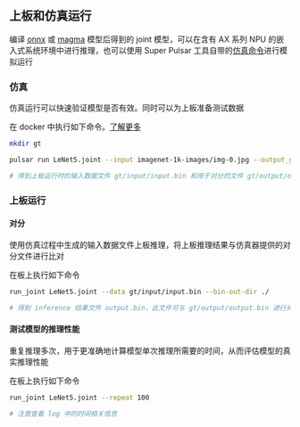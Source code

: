 ## 上板和仿真运行
编译 [onnx](/super_pulsar/quick_start_build_onnx.md) 或 [magma](/super_pulsar/quick_start_build_magma.md) 模型后得到的 joint 模型，可以在含有 AX 系列 NPU 的嵌入式系统环境中进行推理，也可以使用 Super Pulsar 工具自带的[仿真命令](/super_pulsar/pulsar_run.md)进行模拟运行

### 仿真
仿真运行可以快速验证模型是否有效。同时可以为上板准备测试数据

在 docker 中执行如下命令。[了解更多](/super_pulsar/pulsar_run.md)

```bash
mkdir gt

pulsar run LeNet5.joint --input imagenet-1k-images/img-0.jpg --output_gt gt

# 得到上板运行时的输入数据文件 gt/input/input.bin 和用于对分的文件 gt/output/output.bin
```

### 上板运行
#### 对分
使用仿真过程中生成的输入数据文件上板推理，将上板推理结果与仿真器提供的对分文件进行比对

在板上执行如下命令
```bash
run_joint LeNet5.joint --data gt/input/input.bin --bin-out-dir ./

# 得到 inference 结果文件 output.bin，此文件可与 gt/output/output.bin 进行对分
```

#### 测试模型的推理性能
重复推理多次，用于更准确地计算模型单次推理所需要的时间，从而评估模型的真实推理性能

在板上执行如下命令
```bash
run_joint LeNet5.joint --repeat 100

# 注意查看 log 中的时间相关信息
```
